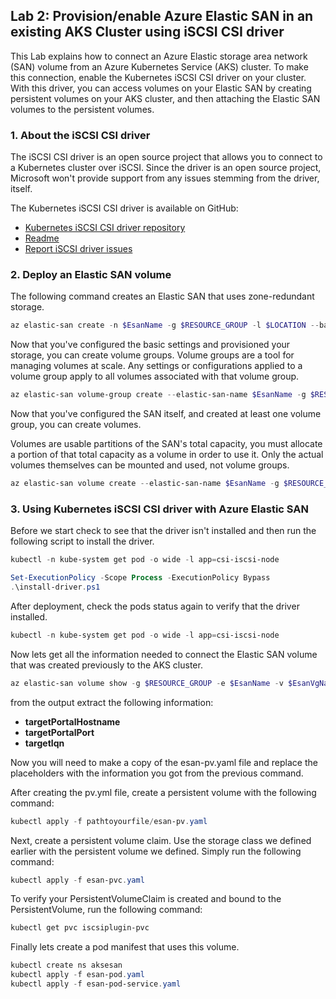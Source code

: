 
## Lab 2: Provision/enable Azure Elastic SAN in an existing AKS Cluster using iSCSI CSI driver

This Lab explains how to connect an Azure Elastic storage area network (SAN) volume from an Azure Kubernetes Service (AKS) cluster. To make this connection, enable the Kubernetes iSCSI CSI driver on your cluster. With this driver, you can access volumes on your Elastic SAN by creating persistent volumes on your AKS cluster, and then attaching the Elastic SAN volumes to the persistent volumes.

### 1. About the iSCSI CSI driver
The iSCSI CSI driver is an open source project that allows you to connect to a Kubernetes cluster over iSCSI. Since the driver is an open source project, Microsoft won't provide support from any issues stemming from the driver, itself.

The Kubernetes iSCSI CSI driver is available on GitHub:

- [Kubernetes iSCSI CSI driver repository](https://github.com/kubernetes-csi/csi-driver-iscsi)
- [Readme](https://github.com/kubernetes-csi/csi-driver-iscsi/blob/master/README.md)
- [Report iSCSI driver issues](https://github.com/kubernetes-csi/csi-driver-iscsi/issues)

### 2. Deploy an Elastic SAN volume

The following command creates an Elastic SAN that uses zone-redundant storage.

```powershell	
az elastic-san create -n $EsanName -g $RESOURCE_GROUP -l $LOCATION --base-size-tib 50 --extended-capacity-size-tib 20 --sku "{name:Premium_ZRS,tier:Premium}"
```

Now that you've configured the basic settings and provisioned your storage, you can create volume groups. Volume groups are a tool for managing volumes at scale. Any settings or configurations applied to a volume group apply to all volumes associated with that volume group.

```powershell
az elastic-san volume-group create --elastic-san-name $EsanName -g $RESOURCE_GROUP -n $EsanVgName
```

Now that you've configured the SAN itself, and created at least one volume group, you can create volumes.

Volumes are usable partitions of the SAN's total capacity, you must allocate a portion of that total capacity as a volume in order to use it. Only the actual volumes themselves can be mounted and used, not volume groups.


```powershell
az elastic-san volume create --elastic-san-name $EsanName -g $RESOURCE_GROUP -v $EsanVgName -n $VolumeName --size-gib 2000
```

### 3. Using Kubernetes iSCSI CSI driver with Azure Elastic SAN

Before we start check to see that the driver isn't installed and then run the following script to install the driver.

```powershell	
kubectl -n kube-system get pod -o wide -l app=csi-iscsi-node
```

```powershell	
Set-ExecutionPolicy -Scope Process -ExecutionPolicy Bypass
.\install-driver.ps1
```
After deployment, check the pods status again to verify that the driver installed.

```powershell	
kubectl -n kube-system get pod -o wide -l app=csi-iscsi-node
```

Now lets get all the information needed to connect the Elastic SAN volume that was created previously to the AKS cluster.

```powershell	
az elastic-san volume show -g $RESOURCE_GROUP -e $EsanName -v $EsanVgName -n $VolumeName
```

from the output extract the following information:
- **targetPortalHostname**
- **targetPortalPort**
- **targetIqn**

Now you will need to make a copy of the esan-pv.yaml file and replace the placeholders with the information you got from the previous command.

After creating the pv.yml file, create a persistent volume with the following command:

```powershell	
kubectl apply -f pathtoyourfile/esan-pv.yaml
```

Next, create a persistent volume claim. Use the storage class we defined earlier with the persistent volume we defined. Simply run the following command:

```powershell
kubectl apply -f esan-pvc.yaml
```

To verify your PersistentVolumeClaim is created and bound to the PersistentVolume, run the following command:

```powershell
kubectl get pvc iscsiplugin-pvc
```

Finally lets create a pod manifest that uses this volume.

```powershell
kubectl create ns aksesan
kubectl apply -f esan-pod.yaml
kubectl apply -f esan-pod-service.yaml
```

